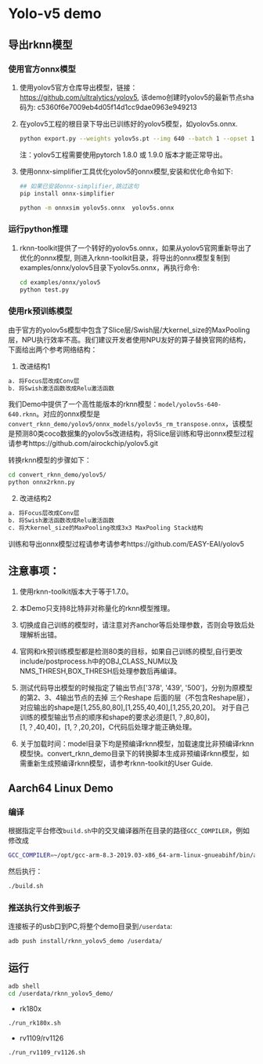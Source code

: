 # Yolo-v5 demo

## 导出rknn模型

### 使用官方onnx模型

1. 使用yolov5官方仓库导出模型，链接：https://github.com/ultralytics/yolov5, 该demo创建时yolov5的最新节点sha码为: c5360f6e7009eb4d05f14d1cc9dae0963e949213

2. 在yolov5工程的根目录下导出已训练好的yolov5模型，如yolov5s.onnx.

   ```sh
   python export.py --weights yolov5s.pt --img 640 --batch 1 --opset 12
   ```

   注：yolov5工程需要使用pytorch 1.8.0 或 1.9.0 版本才能正常导出。

3. 使用onnx-simplifier工具优化yolov5的onnx模型,安装和优化命令如下:

   ```sh
   ## 如果已安装onnx-simplifier,跳过这句
   pip install onnx-simplifier 
   
   python -m onnxsim yolov5s.onnx  yolov5s.onnx
   ```

### 运行python推理

1. rknn-toolkit提供了一个转好的yolov5s.onnx，如果从yolov5官网重新导出了优化的onnx模型, 则进入rknn-toolkit目录，将导出的onnx模型复制到examples/onnx/yolov5目录下yolov5s.onnx，再执行命令:

   ```sh
   cd examples/onnx/yolov5
   python test.py
   ```

### 使用rk预训练模型

由于官方的yolov5s模型中包含了Slice层/Swish层/大kernel_size的MaxPooling层，NPU执行效率不高。我们建议开发者使用NPU友好的算子替换官网的结构，下面给出两个参考网络结构：

1. 改进结构1

```txt
a. 将Focus层改成Conv层
b. 将Swish激活函数改成Relu激活函数
```

我们Demo中提供了一个高性能版本的rknn模型：`model/yolov5s-640-640.rknn`。对应的onnx模型是`convert_rknn_demo/yolov5/onnx_models/yolov5s_rm_transpose.onnx`，该模型是预测80类coco数据集的yolov5s改进结构，将Slice层训练和导出onnx模型过程请参考https://github.com/airockchip/yolov5.git

转换rknn模型的步骤如下：

```sh
cd convert_rknn_demo/yolov5/
python onnx2rknn.py
```

2. 改进结构2

```txt
a. 将Focus层改成Conv层
b. 将Swish激活函数改成Relu激活函数
c. 将大kernel_size的MaxPooling改成3x3 MaxPooling Stack结构
```

训练和导出onnx模型过程请参考请参考https://github.com/EASY-EAI/yolov5

## 注意事项：

1. 使用rknn-toolkit版本大于等于1.7.0。

2. 本Demo只支持8比特非对称量化的rknn模型推理。

3. 切换成自己训练的模型时，请注意对齐anchor等后处理参数，否则会导致后处理解析出错。

4. 官网和rk预训练模型都是检测80类的目标，如果自己训练的模型,自行更改include/postprocess.h中的OBJ_CLASS_NUM以及NMS_THRESH,BOX_THRESH后处理参数后再编译。

5. 测试代码导出模型的时候指定了输出节点['378', '439', '500']，分别为原模型的第2、3、4输出节点的去掉 三个Reshape 后面的层（不包含Reshape层），
对应输出的shape是[1,255,80,80],[1,255,40,40],[1,255,20,20]。
对于自己训练的模型输出节点的顺序和shape的要求必须是[1,？,80,80]，[1,？,40,40]，[1,？,20,20]，C代码后处理才能正确处理。

6. 关于加载时间：model目录下均是预编译rknn模型，加载速度比非预编译rknn模型快。convert_rknn_demo目录下的转换脚本生成非预编译rknn模型，如需重新生成预编译rknn模型，请参考rknn-toolkit的User Guide.


## Aarch64 Linux Demo

### 编译

根据指定平台修改`build.sh`中的交叉编译器所在目录的路径`GCC_COMPILER`，例如修改成

```sh
GCC_COMPILER=~/opt/gcc-arm-8.3-2019.03-x86_64-arm-linux-gnueabihf/bin/arm-linux-gnueabihf
```

然后执行：

```sh
./build.sh
```

### 推送执行文件到板子

连接板子的usb口到PC,将整个demo目录到`/userdata`:

```sh
adb push install/rknn_yolov5_demo /userdata/
```

## 运行

```sh
adb shell
cd /userdata/rknn_yolov5_demo/
```

- rk180x

```sh
./run_rk180x.sh
```

- rv1109/rv1126

```sh
./run_rv1109_rv1126.sh
```
